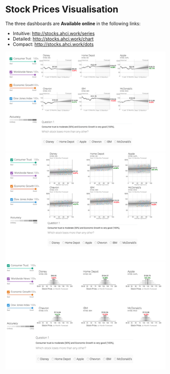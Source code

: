 # Stock Prices Visualisation


The three dashboards are **Available online** in the following links:

- Intuitive: http://stocks.ahci.work/series
- Detailed:  http://stocks.ahci.work/chart
- Compact:   http://stocks.ahci.work/dots

<img src="public/fig1.png"/>
<img src="public/fig4.png"/>
<img src="public/fig3.png"/>
